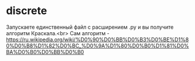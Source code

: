 # discrete
Запускаете единственный файл с расширением .py и вы получите алгоритм Краскала.<br\>
Сам алгоритм - https://ru.wikipedia.org/wiki/%D0%90%D0%BB%D0%B3%D0%BE%D1%80%D0%B8%D1%82%D0%BC_%D0%9A%D1%80%D0%B0%D1%81%D0%BA%D0%B0%D0%BB%D0%B0
